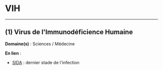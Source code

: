# VIH

--------------------------------------

## (1) Virus de l'Immunodéficience Humaine

**Domaine(s)** : Sciences / Médecine

**En lien** :

+ [SIDA](../S/sida.md) : dernier stade de l'infection